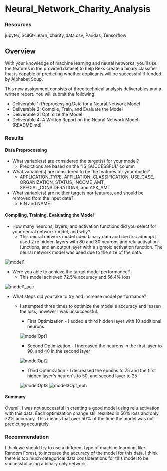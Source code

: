# Neural_Network_Charity_Analysis

### Resources
jupyter, SciKit-Learn, charity_data.csv, Pandas, Tensorflow

## Overview
With your knowledge of machine learning and neural networks, you’ll use the features in the provided dataset to help Beks create a binary classifier that is capable of predicting whether applicants will be successful if funded by Alphabet Soup.

This new assignment consists of three technical analysis deliverables and a written report. You will submit the following:

- Deliverable 1: Preprocessing Data for a Neural Network Model
- Deliverable 2: Compile, Train, and Evaluate the Model
- Deliverable 3: Optimize the Model
- Deliverable 4: A Written Report on the Neural Network Model (README.md)

### Results

####  Data Preprocessing
- What variable(s) are considered the target(s) for your model?
  - Predictions are based on the "IS_SUCCESSFUL' column   
- What variable(s) are considered to be the features for your model?
  - APPLICATION_TYPE, AFFILIATION, CLASSIFICATION, USE_CASE, ORGANIZATION, STATUS, INCOME_AMT, SPECIAL_CONSIDERATIONS, and ASK_AMT  
- What variable(s) are neither targets nor features, and should be removed from the input data?
  - EIN and NAME   

#### Compiling, Training, Evaluating the Model
- How many neurons, layers, and activation functions did you select for your neural network model, and why?
  - This neural network model uded binary data and the first attempt I used 2 re hidden layers with 80 and 30 neurons and relu activation functions, and an output         layer with a sigmoid activation function. The neural network model was used due to the size of the data. 
  
 ![model1](https://user-images.githubusercontent.com/99093289/175844573-8d0d9d88-5853-465e-90de-62ee123b0653.PNG)

- Were you able to achieve the target model performance?
  - This model achieved 72.5% accuracy and 56.4% loss
  
 ![model1_acc](https://user-images.githubusercontent.com/99093289/175844593-fe9d6a27-7098-4469-a865-1ba5a0700b9b.PNG)

- What steps did you take to try and increase model performance?
  - I attempted three times to optimize the model's accuracy and lessen the loss, however I was unsuccessful. 
    - First Optimization - I added a third hidden layer with 10 additional neurons 
    
    ![modelOpt1](https://user-images.githubusercontent.com/99093289/175844957-f924b51a-a742-4a36-834a-df79020ddf0b.PNG)

    - Second Optimization - I increased the neurons in the first layer to 90, and 40 in the second layer
    
    ![modelOpt2](https://user-images.githubusercontent.com/99093289/175845001-d01e704e-c93a-466f-b3ad-db28bf229ed4.PNG)

    - Third Optimization - I decreased the epochs to 75 and the first hidden layer's neuron's to 50, and second layer to 25
    
    ![modelOpt3](https://user-images.githubusercontent.com/99093289/175845016-db71c7e3-73c8-4848-8ed5-7e06291aa86f.PNG)
    ![model3Opt_eph](https://user-images.githubusercontent.com/99093289/175845027-4202dbe9-5ddb-47b7-b220-081705e0bad1.PNG)

 ####  Summary
Overall, I was not successful in creating a good model using relu activation with this data. Each optimization change still resulted in 56% loss and only 72% accuracy. This means that over 50% of the time the model was not predicting accurately. 

### Recommendation  
I think we should try to use a different type of machine learning, like Random Forest, to increase the accuracy of the model for this data. I think there is too much categorical data considerations for this model to be successful using a binary only network.

